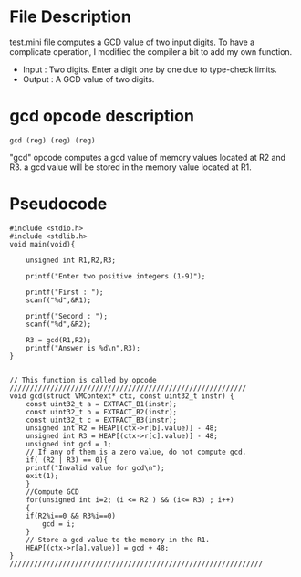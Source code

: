 # File Description
test.mini file computes a GCD value of two input digits.
To have a complicate operation, I modified the compiler a bit to add my own function.

- Input  : Two digits. Enter a digit one by one due to type-check limits.
- Output : A GCD value of two digits.

# gcd opcode description
	
	gcd (reg) (reg) (reg)

"gcd" opcode computes a gcd value of memory values located at R2 and R3.
a gcd value will be stored in the memory value located at R1.
 

# Pseudocode

    #include <stdio.h>
    #include <stdlib.h>
	void main(void){

		unsigned int R1,R2,R3;

		printf("Enter two positive integers (1-9)");

		printf("First : ");
		scanf("%d",&R1);

		printf("Second : ");
		scanf("%d",&R2);

		R3 = gcd(R1,R2);
		printf("Answer is %d\n",R3); 
	}


	// This function is called by opcode
	//////////////////////////////////////////////////////////
	void gcd(struct VMContext* ctx, const uint32_t instr) {
	    const uint32_t a = EXTRACT_B1(instr);                
	    const uint32_t b = EXTRACT_B2(instr);
	    const uint32_t c = EXTRACT_B3(instr);          
	    unsigned int R2 = HEAP[(ctx->r[b].value)] - 48;
	    unsigned int R3 = HEAP[(ctx->r[c].value)] - 48;
	    unsigned int gcd = 1;
	    // If any of them is a zero value, do not compute gcd.
	    if( (R2 | R3) == 0){
		printf("Invalid value for gcd\n");
		exit(1);
	    }
	    //Compute GCD
	    for(unsigned int i=2; (i <= R2 ) && (i<= R3) ; i++)
	    {        
		if(R2%i==0 && R3%i==0)
		    gcd = i;
	    }      
	    // Store a gcd value to the memory in the R1.
	    HEAP[(ctx->r[a].value)] = gcd + 48;
	}
	//////////////////////////////////////////////////////////////

